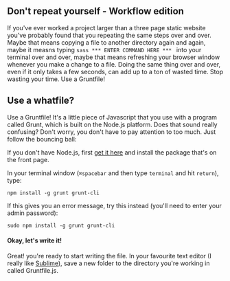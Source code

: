 ## Don't repeat yourself - Workflow edition
If you've ever worked a project larger than a three page static website you've probably found that you repeating the same steps over and over. Maybe that means copying a file to another directory again and again, maybe it measns typing `sass *** ENTER COMMAND HERE *** ` into your terminal over and over, maybe that means refreshing your browser window whenever you make a change to a file. Doing the same thing over and over, even if it only takes a few seconds, can add up to a ton of wasted time. Stop wasting your time. Use a Gruntfile!

## Use a whatfile?
Use a Gruntfile! It's a little piece of Javascript that you use with a program called Grunt, which is built on the Node.js platform. Does that sound really confusing? Don't worry, you don't have to pay attention to too much. Just follow the bouncing ball: 

If you don't have Node.js, first [get it here](https://nodejs.org/) and install the package that's on the front page.

In your terminal window (`⌘spacebar` and then type `terminal` and hit `return`), type:

```
npm install -g grunt grunt-cli
```

If this gives you an error message, try this instead (you'll need to enter your admin password):

```
sudo npm install -g grunt grunt-cli
```

#### Okay, let's write it!
Great! you're ready to start writing the file. In your favourite text editor (I really like [Sublime](https://www.sublimetext.com)), save a new folder to the directory you're working in called Gruntfile.js.